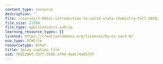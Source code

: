 ```yaml
---
content_type: resource
description: ''
file: /courses/3-091sc-introduction-to-solid-state-chemistry-fall-2010/f02b206f337f5b5baf9d4adc74a85757_j9DVXVwVyc4.vtt
file_size: 21704
file_type: application/x-subrip
learning_resource_types: []
license: https://creativecommons.org/licenses/by-nc-sa/4.0/
ocw_type: OCWFile
resourcetype: Other
title: 3play caption file
uid: f02b206f-337f-5b5b-af9d-4adc74a85757
---
```

